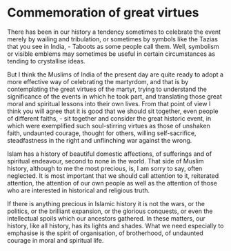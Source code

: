 Commemoration of great virtues
==============================

There has been in our history a tendency sometimes to celebrate the
event merely by wailing and tribulation, or sometimes by symbols like
the Tazias that you see in India, - Taboots as some people call them.
Well, symbolism or visible emblems may sometimes be useful in certain
circumstances as tending to crystallise ideas.

But I think the Muslims of India of the present day are quite ready to
adopt a more effective way of celebrating the martyrdom, and that is by
contemplating the great virtues of the martyr, trying to understand the
significance of the events in which he took part, and translating those
great moral and spiritual lessons into their own lives. From that point
of view I think you will agree that it is good that we should sit
together, even people of different faiths, - sit together and consider
the great historic event, in which were exemplified such soul-stirring
virtues as those of unshaken faith, undaunted courage, thought for
others, willing self-sacrifice, steadfastness in the right and
unflinching war against the wrong.

Islam has a history of beautiful domestic affections, of sufferings and
of spiritual endeavour, second to none in the world. That side of Muslim
history, although to me the most precious, is, I am sorry to say, often
neglected. It is most important that we should call attention to it,
reiterated attention, the attention of our own people as well as the
attention of those who are interested in historical and religious truth.

If there is anything precious in Islamic history it is not the wars, or
the politics, or the brilliant expansion, or the glorious conquests, or
even the intellectual spoils which our ancestors gathered. In these
matters, our history, like all history, has its lights and shades. What
we need especially to emphasise is the spirit of organisation, of
brotherhood, of undaunted courage in moral and spiritual life.


